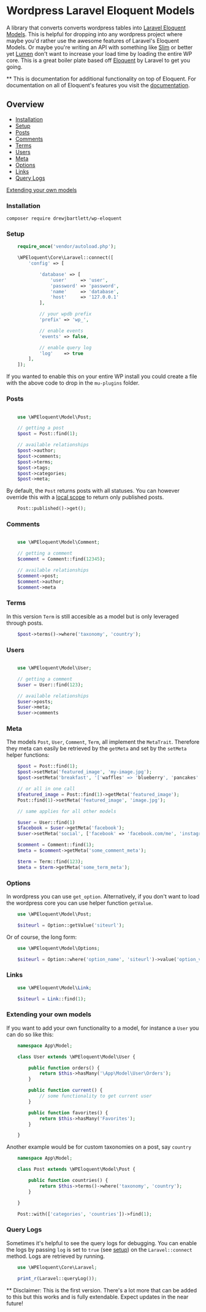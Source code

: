 # Wordpress Laravel Eloquent Models
A library that converts converts wordpress tables into [Laravel Eloquent Models](https://laravel.com/docs/5.3/eloquent). This is helpful for dropping into any wordpress project where maybe you'd rather use the awesome features of Laravel's Eloquent Models. Or maybe you're writing an API with something like [Slim](https://www.slimframework.com/) or better yet [Lumen](https://lumen.laravel.com/) don't want to increase your load time by loading the entire WP core. This is a great boiler plate based off [Eloquent](https://laravel.com/docs/5.3/eloquent) by Laravel to get you going.

** This is documentation for additional functionality on top of Eloquent. For documentation on all of Eloquent's features you visit the [documentation](https://laravel.com/docs/5.3/eloquent).

## Overview
 - [Installation](#installation)
 - [Setup](#setup)
 - [Posts](#posts)
 - [Comments](#comments)
 - [Terms](#terms)
 - [Users](#users)
 - [Meta](#meta)
 - [Options](#options)
 - [Links](#links)
 - [Query Logs](#query-logs)

[Extending your own models](#extending-your-own-models)

### Installation

    composer require drewjbartlett/wp-eloquent

### Setup

```php
    require_once('vendor/autoload.php');

    \WPEloquent\Core\Laravel::connect([
        'config' => [

            'database' => [
                'user'     => 'user',
                'password' => 'password',
                'name'     => 'database',
                'host'     => '127.0.0.1'
            ],

            // your wpdb prefix
            'prefix' => 'wp_',

            // enable events
            'events' => false,

            // enable query log
            'log'    => true
        ],
    ]);

```

If you wanted to enable this on your entire WP install you could create a file with the above code to drop in the `mu-plugins` folder.

### Posts

```php

    use \WPEloquent\Model\Post;

    // getting a post
    $post = Post::find(1);

    // available relationships
    $post->author;
    $post->comments;
    $post->terms;
    $post->tags;
    $post->categories;
    $post->meta;

```

By default, the `Post` returns posts with all statuses. You can however override this with a [local scope](https://laravel.com/docs/5.3/eloquent#query-scopes) to return only published posts.

```php
    Post::published()->get();
```

### Comments

```php

    use \WPEloquent\Model\Comment;

    // getting a comment
    $comment = Comment::find(12345);

    // available relationships
    $comment->post;
    $comment->author;
    $comment->meta

```

### Terms

In this version `Term` is still accesible as a model but is only leveraged through posts.

```php
    $post->terms()->where('taxonomy', 'country');
```

### Users

```php

    use \WPEloquent\Model\User;

    // getting a comment
    $user = User::find(123);

    // available relationships
    $user->posts;
    $user->meta;
    $user->comments

```

### Meta

The models `Post`, `User`, `Comment`, `Term`, all implement the `MetaTrait`. Therefore they meta can easily be retrieved by the `getMeta` and set by the `setMeta` helper functions:

```php
    $post = Post::find(1);
    $post->setMeta('featured_image', 'my-image.jpg');
    $post->setMeta('breakfast', '['waffles' => 'blueberry', 'pancakes' => 'banana']');

    // or all in one call
    $featured_image = Post::find(1)->getMeta('featured_image');
    Post::find(1)->setMeta('featured_image', 'image.jpg');

    // same applies for all other models

    $user = User::find(1)
    $facebook = $user->getMeta('facebook');
    $user->setMeta('social', ['facebook' => 'facebook.com/me', 'instagram' => 'instagram.com/me']);

    $comment = Comment::find(1);
    $meta = $comment->getMeta('some_comment_meta');

    $term = Term::find(123);
    $meta = $term->getMeta('some_term_meta');
```

### Options

In wordpress you can use `get_option`. Alternatively, if you don't want to load the wordpress core you can use helper function `getValue`.

```php
    use \WPEloquent\Model\Post;

    $siteurl = Option::getValue('siteurl');
```

Or of course, the long form:

```php
    use \WPEloquent\Model\Options;

    $siteurl = Option::where('option_name', 'siteurl')->value('option_value');
```


### Links

```php
    use \WPEloquent\Model\Link;

    $siteurl = Link::find(1);
```

### Extending your own models

If you want to add your own functionality to a model, for instance a `User` you can do so like this:

```php
    namespace App\Model;

    class User extends \WPEloquent\Model\User {

        public function orders() {
            return $this->hasMany('\App\Model\User\Orders');
        }

        public function current() {
            // some functionality to get current user
        }

        public function favorites() {
            return $this->hasMany('Favorites');
        }

    }
```

Another example would be for custom taxonomies on a post, say `country`

```php
    namespace App\Model;

    class Post extends \WPEloquent\Model\Post {

        public function countries() {
            return $this->terms()->where('taxonomy', 'country');
        }

    }

    Post::with(['categories', 'countries'])->find(1);
```

### Query Logs

Sometimes it's helpful to see the query logs for debugging. You can enable the logs by passing `log` is set to `true` (see [setup](#setup)) on the `Laravel::connect` method. Logs are retrieved by running.

```php
    use \WPEloquent\Core\Laravel;

    print_r(Laravel::queryLog());

```

** Disclaimer: This is the first version. There's a lot more that can be added to this but this works and is fully extendable. Expect updates in the near future!
